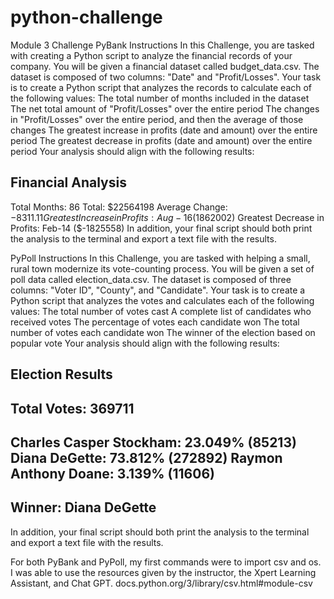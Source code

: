 # python-challenge
Module 3 Challenge
PyBank Instructions
In this Challenge, you are tasked with creating a Python script to analyze the financial records of your company. You will be given a financial dataset called budget_data.csv. The dataset is composed of two columns: "Date" and "Profit/Losses".
Your task is to create a Python script that analyzes the records to calculate each of the following values:
The total number of months included in the dataset
The net total amount of "Profit/Losses" over the entire period
The changes in "Profit/Losses" over the entire period, and then the average of those changes
The greatest increase in profits (date and amount) over the entire period
The greatest decrease in profits (date and amount) over the entire period
Your analysis should align with the following results:

Financial Analysis
----------------------------
Total Months: 86
Total: $22564198
Average Change: $-8311.11
Greatest Increase in Profits: Aug-16 ($1862002)
Greatest Decrease in Profits: Feb-14 ($-1825558)
In addition, your final script should both print the analysis to the terminal and export a text file with the results.

PyPoll Instructions
In this Challenge, you are tasked with helping a small, rural town modernize its vote-counting process.
You will be given a set of poll data called election_data.csv. The dataset is composed of three columns: "Voter ID", "County", and "Candidate". Your task is to create a Python script that analyzes the votes and calculates each of the following values:
The total number of votes cast
A complete list of candidates who received votes
The percentage of votes each candidate won
The total number of votes each candidate won
The winner of the election based on popular vote
Your analysis should align with the following results:

Election Results
-------------------------
Total Votes: 369711
-------------------------
Charles Casper Stockham: 23.049% (85213)
Diana DeGette: 73.812% (272892)
Raymon Anthony Doane: 3.139% (11606)
-------------------------
Winner: Diana DeGette
-------------------------
In addition, your final script should both print the analysis to the terminal and export a text file with the results.

For both PyBank and PyPoll, my first commands were to import csv and os. I was able to use the resources given by the instructor, the Xpert Learning Assistant, and Chat GPT. 
docs.python.org/3/library/csv.html#module-csv
